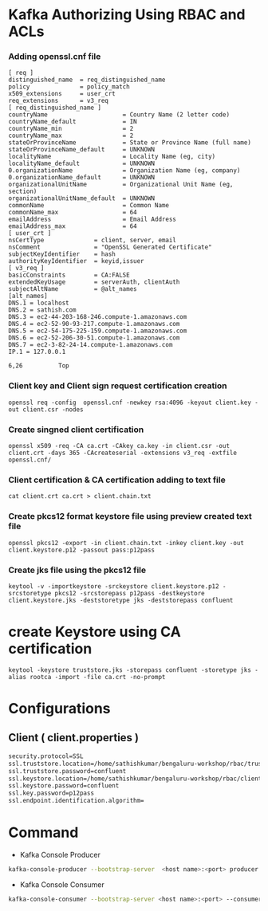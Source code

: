 # Kafka Authorizing Using RBAC and ACLs

### Adding openssl.cnf file

```
[ req ]
distinguished_name  = req_distinguished_name
policy              = policy_match
x509_extensions     = user_crt
req_extensions      = v3_req
[ req_distinguished_name ]
countryName                     = Country Name (2 letter code)
countryName_default             = IN
countryName_min                 = 2
countryName_max                 = 2
stateOrProvinceName             = State or Province Name (full name)
stateOrProvinceName_default     = UNKNOWN
localityName                    = Locality Name (eg, city)
localityName_default            = UNKNOWN
0.organizationName              = Organization Name (eg, company)
0.organizationName_default      = UNKNOWN
organizationalUnitName          = Organizational Unit Name (eg, section)
organizationalUnitName_default  = UNKNOWN
commonName                      = Common Name
commonName_max                  = 64
emailAddress                    = Email Address
emailAddress_max                = 64
[ user_crt ]
nsCertType              = client, server, email
nsComment               = "OpenSSL Generated Certificate"
subjectKeyIdentifier    = hash
authorityKeyIdentifier  = keyid,issuer
[ v3_req ]
basicConstraints        = CA:FALSE
extendedKeyUsage        = serverAuth, clientAuth
subjectAltName          = @alt_names
[alt_names]
DNS.1 = localhost
DNS.2 = sathish.com
DNS.3 = ec2-44-203-168-246.compute-1.amazonaws.com
DNS.4 = ec2-52-90-93-217.compute-1.amazonaws.com
DNS.5 = ec2-54-175-225-159.compute-1.amazonaws.com
DNS.6 = ec2-52-206-30-51.compute-1.amazonaws.com
DNS.7 = ec2-3-82-24-14.compute-1.amazonaws.com
IP.1 = 127.0.0.1
                                                                                                                                                           6,26          Top

```

### Client key and Client sign request certification creation

```
openssl req -config  openssl.cnf -newkey rsa:4096 -keyout client.key -out client.csr -nodes

```

### Create singned client certification

```
openssl x509 -req -CA ca.crt -CAkey ca.key -in client.csr -out client.crt -days 365 -CAcreateserial -extensions v3_req -extfile openssl.cnf/

```

### Client certification & CA certification adding to text file

```
cat client.crt ca.crt > client.chain.txt

```

### Create pkcs12 format keystore file using preview created text file

```
openssl pkcs12 -export -in client.chain.txt -inkey client.key -out client.keystore.p12 -passout pass:p12pass

```

### Create jks file using the pkcs12 file

```
keytool -v -importkeystore -srckeystore client.keystore.p12 -srcstoretype pkcs12 -srcstorepass p12pass -destkeystore client.keystore.jks -deststoretype jks -deststorepass confluent

```

# create Keystore using CA certification

```
keytool -keystore truststore.jks -storepass confluent -storetype jks -alias rootca -import -file ca.crt -no-prompt

```

# Configurations

## Client ( client.properties )

```bash
security.protocol=SSL
ssl.truststore.location=/home/sathishkumar/bengaluru-workshop/rbac/truststore.jks
ssl.truststore.password=confluent
ssl.keystore.location=/home/sathishkumar/bengaluru-workshop/rbac/client.keystore.jks
ssl.keystore.password=confluent
ssl.key.password=p12pass
ssl.endpoint.identification.algorithm=
```

# Command

- Kafka Console Producer

```bash
kafka-console-producer --bootstrap-server  <host name>:<port> producer.config client.properties  --topic topic_sathish
```

- Kafka Console Consumer

```bash
kafka-console-consumer --bootstrap-server <host name>:<port> --consumer.config client.properties --topic topic_sathish --from-beginning --group topic_sathish
```
